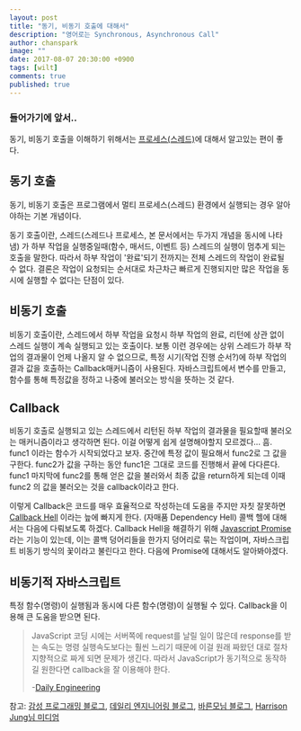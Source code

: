 ```yaml
---
layout: post
title: "동기, 비동기 호출에 대해서"
description: "영어로는 Synchronous, Asynchronous Call"
author: chanspark
image: ""
date: 2017-08-07 20:30:00 +0900
tags: [wilt]
comments: true
published: true
---
```


### 들어가기에 앞서..
동기, 비동기 호출을 이해하기 위해서는 [프로세스(스레드)](https://chanspark.github.io/)에 대해서 알고있는 편이 좋다.

## 동기 호출
동기, 비동기 호출은 프로그램에서 멀티 프로세스(스레드) 환경에서 실행되는 경우 알아야하는 기본 개념이다. 

동기 호출이란, 스레드(스레드나 프로세스, 본 문서에서는 두가지 개념을 동시에 나타냄) 가 하부 작업을 실행중일때(함수, 매서드, 이벤트 등) 스레드의 실행이 멈추게 되는 호출을 말한다. 따라서 하부 작업이 '완료'되기 전까지는 전체 스레드의 작업이 완료될 수 없다. 결론은 작업이 요청되는 순서대로 차근차근 빠르게 진행되지만 많은 작업을 동시에 실행할 수 없다는 단점이 있다.

## 비동기 호출
비동기 호출이란, 스레드에서 하부 작업을 요청시 하부 작업의 완료, 리턴에 상관 없이 스레드 실행이 계속 실행되고 있는 호출이다. 보통 이런 경우에는 상위 스레드가 하부 작업의 결과물이 언제 나올지 알 수 없으므로, 특정 시기(작업 진행 순서?)에 하부 작업의 결과 값을 호출하는 Callback매커니즘이 사용된다. 자바스크립트에서 변수를 만들고, 함수를 통해 특정값을 정하고 나중에 불러오는 방식을 뜻하는 것 같다. 

## Callback
비동기 호출로 실행되고 있는 스레드에서 리턴된 하부 작업의 결과물을 필요할때 불러오는 매커니즘이라고 생각하면 된다. 이걸 어떻게 쉽게 설명해야할지 모르겠다... 흠. func1 이라는 함수가 시작되었다고 보자. 중간에 특정 값이 필요해서 func2로 그 값을 구한다. func2가 값을 구하는 동안 func1은 그대로 코드를 진행해서 끝에 다다른다. func1 마지막에 func2를 통해 얻은 값을 불러와서 최종 값을 return하게 되는데 이때 func2 의 값을 불러오는 것을 callback이라고 한다.

이렇게 Callback은 코드를 매우 효율적으로 작성하는데 도움을 주지만 자칫 잘못하면 [Callback Hell](https://medium.com/dream-youngs/callback-%EC%A7%80%EC%98%A5-%EA%B3%BC-%EA%B7%B8-%ED%95%B4%EA%B2%B0-2ab583b7607a) 이라는 늪에 빠지게 한다. (자매품 Dependency Hell) 콜백 헬에 대해서는 다음에 다뤄보도록 하겠다. Callback Hell을 해결하기 위해 [Javascript Promise](http://programmingsummaries.tistory.com/325) 라는 기능이 있는데, 이는 콜백 덩어리들을 한가지 덩어리로 묶는 작업이며, 자바스크립트 비동기 방식의 꽃이라고 불린다고 한다. 다음에 Promise에 대해서도 알아봐야겠다.

## 비동기적 자바스크립트
특정 함수(명령)이 실행됨과 동시에 다른 함수(명령)이 실행될 수 있다. Callback을 이용해 큰 도움을 받으면 된다.

> JavaScript 코딩 시에는 서버쪽에 request를 날릴 일이 많은데 response를 받는 속도는 명령 실행속도보다는 훨씬 느리기 때문에 이걸 원래 짜왔던 대로 절차지향적으로 짜게 되면 문제가 생긴다.
따라서 JavaScript가 동기적으로 동작하길 원한다면 callback을 잘 이용해야 한다.
>
> -[Daily Engineering](https://hyunseob.github.io/2015/08/09/async-javascript/)

참고: [감성 프로그래밍 블로그](http://programmingsummaries.tistory.com/325), [데일리 엔지니어링 블로그](https://hyunseob.github.io/2015/08/09/async-javascript/), [바른모님 블로그](http://barunmo.blogspot.kr/), [Harrison Jung님 미디엄](https://medium.com/dream-youngs/callback-%EC%A7%80%EC%98%A5-%EA%B3%BC-%EA%B7%B8-%ED%95%B4%EA%B2%B0-2ab583b7607a#.jytykcsbw)













